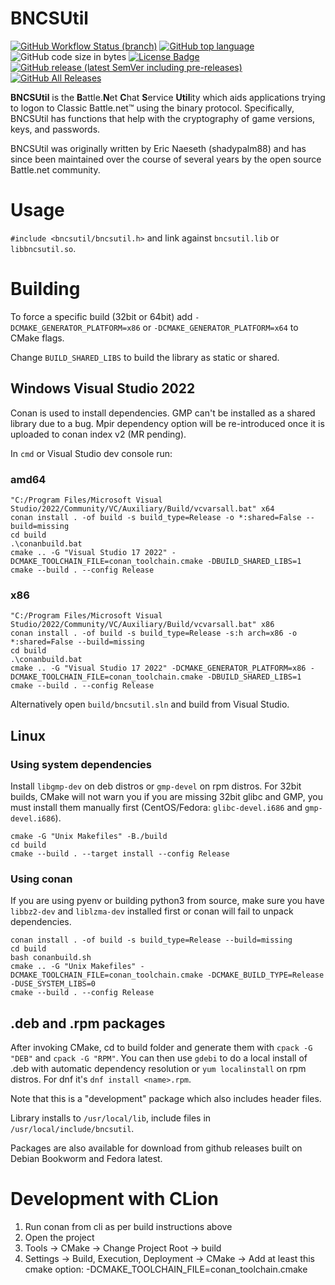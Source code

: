 # BNCSUtil

[![GitHub Workflow Status (branch)](https://img.shields.io/github/actions/workflow/status/BNETDocs/bncsutil/cmake.yml?branch=master&style=flat)](https://github.com/BNETDocs/bncsutil/actions?query=workflow%3ACMake)
[![GitHub top language](https://img.shields.io/github/languages/top/BNETDocs/bncsutil?style=flat)](https://github.com/BNETDocs/bncsutil)
![GitHub code size in bytes](https://img.shields.io/github/languages/code-size/BNETDocs/bncsutil?style=flat)
[![License Badge](https://img.shields.io/github/license/BNETDocs/bncsutil?style=flat)](https://github.com/BNETDocs/bncsutil/blob/master/COPYING)
[![GitHub release (latest SemVer including pre-releases)](https://img.shields.io/github/v/release/BNETDocs/bncsutil?include_prereleases&label=latest%20release&style=flat)](https://github.com/BNETDocs/bncsutil/releases/latest)
[![GitHub All Releases](https://img.shields.io/github/downloads/BNETDocs/bncsutil/total?style=flat)](https://github.com/BNETDocs/bncsutil/releases/latest)

**BNCSUtil** is the **B**attle.**N**et **C**hat **S**ervice **Util**ity which
aids applications trying to logon to Classic Battle.net&trade; using the binary
protocol. Specifically, BNCSUtil has functions that help with the cryptography
of game versions, keys, and passwords.

BNCSUtil was originally written by Eric Naeseth (shadypalm88) and has since
been maintained over the course of several years by the open source Battle.net community.

# Usage
`#include <bncsutil/bncsutil.h>` and link against `bncsutil.lib` or `libbncsutil.so`.

# Building

To force a specific build (32bit or 64bit) add `-DCMAKE_GENERATOR_PLATFORM=x86` or `-DCMAKE_GENERATOR_PLATFORM=x64` to CMake flags.

Change `BUILD_SHARED_LIBS` to build the library as static or shared.

## Windows Visual Studio 2022

Conan is used to install dependencies. GMP can't be installed as a shared library due to a bug. Mpir dependency option will be re-introduced once it is uploaded to conan index v2 (MR pending).

In `cmd` or Visual Studio dev console run:

### amd64
```
"C:/Program Files/Microsoft Visual Studio/2022/Community/VC/Auxiliary/Build/vcvarsall.bat" x64
conan install . -of build -s build_type=Release -o *:shared=False --build=missing
cd build
.\conanbuild.bat
cmake .. -G "Visual Studio 17 2022" -DCMAKE_TOOLCHAIN_FILE=conan_toolchain.cmake -DBUILD_SHARED_LIBS=1
cmake --build . --config Release
```

### x86
```
"C:/Program Files/Microsoft Visual Studio/2022/Community/VC/Auxiliary/Build/vcvarsall.bat" x86
conan install . -of build -s build_type=Release -s:h arch=x86 -o *:shared=False --build=missing
cd build
.\conanbuild.bat
cmake .. -G "Visual Studio 17 2022" -DCMAKE_GENERATOR_PLATFORM=x86 -DCMAKE_TOOLCHAIN_FILE=conan_toolchain.cmake -DBUILD_SHARED_LIBS=1
cmake --build . --config Release
```

Alternatively open `build/bncsutil.sln` and build from Visual Studio.

## Linux

### Using system dependencies
Install `libgmp-dev` on deb distros or `gmp-devel` on rpm distros. For 32bit builds, CMake will not warn you if you are missing 32bit glibc and GMP, you must install them manually first (CentOS/Fedora: `glibc-devel.i686` and `gmp-devel.i686`).

```
cmake -G "Unix Makefiles" -B./build
cd build
cmake --build . --target install --config Release
```

### Using conan
If you are using pyenv or building python3 from source, make sure you have `libbz2-dev` and `liblzma-dev` installed first or conan will fail to unpack dependencies.

```
conan install . -of build -s build_type=Release --build=missing
cd build
bash conanbuild.sh
cmake .. -G "Unix Makefiles" -DCMAKE_TOOLCHAIN_FILE=conan_toolchain.cmake -DCMAKE_BUILD_TYPE=Release -DUSE_SYSTEM_LIBS=0
cmake --build . --config Release
```

## .deb and .rpm packages
After invoking CMake, cd to build folder and generate them with `cpack -G "DEB"` and `cpack -G "RPM"`.
You can then use `gdebi` to do a local install of .deb with automatic dependency resolution or `yum localinstall` on rpm distros. For dnf it's `dnf install <name>.rpm`.

Note that this is a "development" package which also includes header files.

Library installs to `/usr/local/lib`, include files in `/usr/local/include/bncsutil`.

Packages are also available for download from github releases built on Debian Bookworm and Fedora latest.

# Development with CLion
1. Run conan from cli as per build instructions above
2. Open the project
3. Tools -> CMake -> Change Project Root -> build
4. Settings -> Build, Execution, Deployment -> CMake -> Add at least this cmake option: -DCMAKE_TOOLCHAIN_FILE=conan_toolchain.cmake

